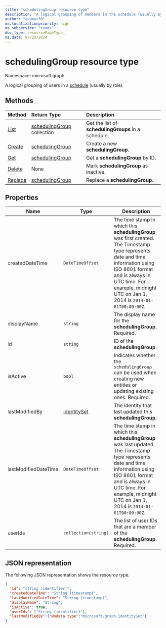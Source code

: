 ```yaml
---
title: "schedulingGroup resource type"
description: "A logical grouping of members in the schedule (usually by role)."
author: "akumar39"
ms.localizationpriority: high
ms.subservice: "teams"
doc_type: resourcePageType_
ms.date: 07/22/2024
---
```


# schedulingGroup resource type

Namespace: microsoft.graph

A logical grouping of users in a [schedule](schedule.md) (usually by role). 

## Methods

| Method       | Return Type  |Description|
|:---------------|:--------|:----------|
|[List](../api/schedule-list-schedulinggroups.md) | [schedulingGroup](schedulinggroup.md) collection | Get the list of **schedulingGroups** in a schedule.|
|[Create](../api/schedule-post-schedulinggroups.md) | [schedulingGroup](schedulinggroup.md) | Create a new **schedulingGroup**.|
|[Get](../api/schedulinggroup-get.md) | [schedulingGroup](schedulinggroup.md) | Get a **schedulingGroup** by ID.|
|[Delete](../api/schedulinggroup-delete.md) | None | Mark **schedulingGroup** as inactive.|
|[Replace](../api/schedulinggroup-put.md) | [schedulingGroup](schedulinggroup.md) | Replace a **schedulingGroup**.|

## Properties
|Name          |Type           |Description                                                                                 |
|--------------|---------------|--------------------------------------------------------------------------------------------|
| createdDateTime		|`DateTimeOffset`        |The time stamp in which this **schedulingGroup** was first created. The Timestamp type represents date and time information using ISO 8601 format and is always in UTC time. For example, midnight UTC on Jan 1, 2014 is `2014-01-01T00:00:00Z`. |
| displayName   | `string`      | The display name for the **schedulingGroup**. Required. |
| id			| `string`      |ID of the **schedulingGroup**.|
| isActive 			|`bool`      | Indicates whether the `schedulingGroup` can be used when creating new entities or updating existing ones. Required. |
| lastModifiedBy		| [identitySet](identityset.md) |The identity that last updated this **schedulingGroup**.|
| lastModifiedDateTime		|`DateTimeOffset`        |The time stamp in which this **schedulingGroup** was last updated. The Timestamp type represents date and time information using ISO 8601 format and is always in UTC time. For example, midnight UTC on Jan 1, 2014 is `2014-01-01T00:00:00Z`. |
| userIds 		| `collection(string)`    |  The list of user IDs that are a member of the **schedulingGroup**. Required. |
## JSON representation

The following JSON representation shows the resource type.

<!-- {
  "blockType": "resource",
  "keyProperty": "id",
  "@odata.type": "microsoft.graph.schedulingGroup",
  "baseType": "microsoft.graph.changeTrackedEntity"
}-->

```json
{
  "id": "string (identifier)",
  "createdDateTime": "String (timestamp)",
  "lastModifiedDateTime": "String (timestamp)",
  "displayName": "String",
  "isActive": true,
  "userIds": ["String (identifier)"],
  "lastModifiedBy":{"@odata.type":"microsoft.graph.identitySet"}
}
```


<!-- uuid: 8fcb5dbc-d5aa-4681-8e31-b001d5168d79
2015-10-25 14:57:30 UTC -->
<!--
{
  "type": "#page.annotation",
  "description": "schedulingGroup resource",
  "keywords": "",
  "section": "documentation",
  "tocPath": "",
  "suppressions": []
}
-->

